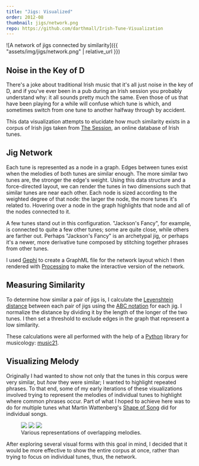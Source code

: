 ```yaml
---
title: "Jigs: Visualized"
order: 2012-08
thumbnail: jigs/network.png
repo: https://github.com/darthmall/Irish-Tune-Visualization
---
```


![A network of jigs connected by similarity]({{ "assets/img/jigs/network.png" | relative_url }})

## Noise in the Key of D

There's a joke about traditional Irish music that it's all just noise in the key of D, and if you've ever been in a pub during an Irish session you probably understand why: it all sounds pretty much the same. Even those of us that have been playing for a while will confuse which tune is which, and sometimes switch from one tune to another halfway through by accident.

This data visualization attempts to elucidate how much similarity exists in a corpus of Irish jigs taken from [The Session][thesession], an online database of Irish tunes.

## Jig Network

Each tune is represented as a node in a graph. Edges between tunes exist when the melodies of both tunes are similar enough. The more similar two tunes are, the stronger the edge's weight. Using this data structure and a force-directed layout, we can render the tunes in two dimensions such that similar tunes are near each other. Each node is sized according to the weighted degree of that node: the larger the node, the more tunes it's related to. Hovering over a node in the graph highlights that node and all of the nodes connected to it.

A few tunes stand out in this configuration. "Jackson's Fancy", for example, is connected to quite a few other tunes; some are quite close, while others are farther out. Perhaps "Jackson's Fancy" is an archetypal jig, or perhaps it's a newer, more derivative tune composed by stitching together phrases from other tunes.

I used [Gephi][gephi] to create a GraphML file for the network layout which I then rendered with [Processing][processing] to make the interactive version of the network.

## Measuring Similarity

To determine how similar a pair of jigs is, I calculate the [Levenshtein distance][levenshtein] between each pair of jigs using the [ABC notation][abc] for each jig. I normalize the distance by dividing it by the length of the longer of the two tunes. I then set a threshold to exclude edges in the graph that represent a low similarity.

These calculations were all performed with the help of a [Python][python] library for musicology: [music21][music21].

## Visualizing Melody

Originally I had wanted to show not only that the tunes in this corpus were very similar, but *how* they were similar; I wanted to highlight repeated phrases. To that end, some of my early iterations of these visualizations involved trying to represent the melodies of individual tunes to highlight where common phrases occur. Part of what I hoped to achieve here was to do for multiple tunes what Martin Wattenberg's [Shape of Song][shapeofsong] did for individual songs.

<figure>
  <img src="{{ "assets/img/jigs/gan_ainm-pianoroll.png" | relative_url }}" />
  <img src="{{ "assets/img/jigs/babes_in_the_woods-barcode.png" | relative_url }}" />
  <img src="{{ "assets/img/jigs/the_corkin_cross-line.png" | relative_url }}" />
  <figcaption>
    Various representations of overlapping melodies.
  </figcaption>
</figure>

After exploring several visual forms with this goal in mind, I decided that it would be more effective to show the entire corpus at once, rather than trying to focus on individual tunes, thus, the network.

[thesession]: https://thesession.org
[abc]: http://abcnotation.com
[levenshtein]: https://en.wikipedia.org/wiki/Levenshtein_distance
[shapeofsong]: http://www.bewitched.com/song.html
[gephi]: https://gephi.org
[music21]: http://web.mit.edu/music21/
[python]: http://python.org
[processing]: http://processing.org